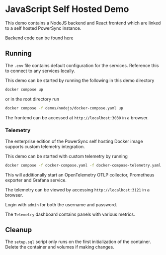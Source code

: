 # JavaScript Self Hosted Demo

This demo contains a NodeJS backend and React frontend which are linked to a self hosted PowerSync instance.

Backend code can be found [here](https://github.com/powersync-ja/powersync-nodejs-backend-todolist-demo)

## Running

The `.env` file contains default configuration for the services. Reference this to connect to any services locally.

This demo can be started by running the following in this demo directory

```bash
docker compose up
```

or in the root directory run

```bash
docker compose -f demos/nodejs/docker-compose.yaml up
```

The frontend can be accessed at `http://localhost:3030` in a browser.

### Telemetry

The enterprise edition of the PowerSync self hosting Docker image supports custom telemetry integration.

This demo can be started with custom telemetry by running

```bash
docker compose -f docker-compose.yaml -f docker-compose-telemetry.yaml up
```

This will additionally start an OpenTelemetry OTLP collector, Prometheus exporter and Grafana service.

The telemetry can be viewed by accessing `http://localhost:3121` in a browser.

Login with `admin` for both the username and password.

The `Telemetry` dashboard contains panels with various metrics.

## Cleanup

The `setup.sql` script only runs on the first initialization of the container. Delete the container and volumes if making changes.
